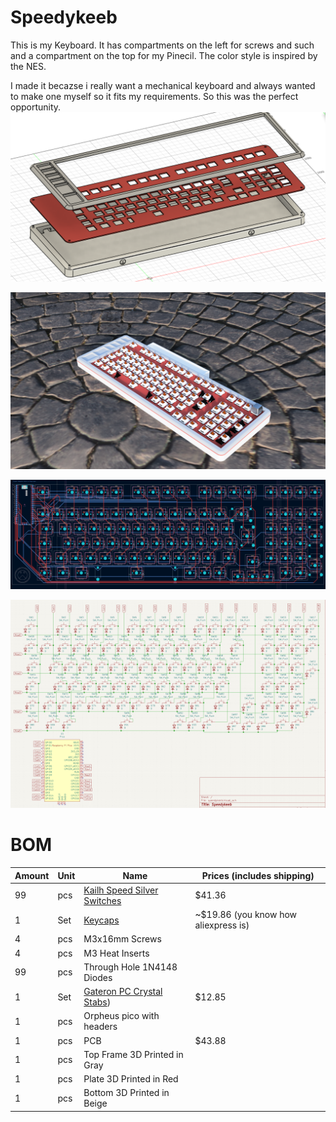 # Speedykeeb

This is my Keyboard. It has compartments on the left for screws and such and a compartment on the top for my Pinecil. The color style is inspired by the NES.

I made it becazse i really want a mechanical keyboard and always wanted to make one myself so it fits my requirements. So this was the perfect opportunity. 
![](img/assembly.png)

![](img/case.png)

![](img/pcb.png)

![](img/schematic.png)

# BOM
| Amount | Unit | Name                                                         | Prices (includes shipping) |
| ------ | ---- | ------------------------------------------------------------ | -------------------------- |
| 99     | pcs  | [Kailh Speed Silver Switches](https://www.kailh.net/products/kailh-speed-switch-set) |$41.36|
| 1      | Set  | [Keycaps](https://de.aliexpress.com/item/1005007393936770.html?spm=a2g0o.productlist.main.1.6e83SklISklIfh&algo_pvid=8f922a91-9d46-479a-a7ad-1119f3b1cfd9&algo_exp_id=8f922a91-9d46-479a-a7ad-1119f3b1cfd9-0&pdp_ext_f=%7B%22order%22%3A%22342%22%2C%22eval%22%3A%221%22%2C%22fromPage%22%3A%22search%22%7D&pdp_npi=6%40dis%21CHF%2119.87%2113.12%21%21%21174.87%21115.46%21%40211b615317598338857841921e25a4%2112000040566263788%21sea%21CH%210%21ABX%211%210%21n_tag%3A-29910%3Bd%3A8797b9fe%3Bm03_new_user%3A-29895%3BpisId%3A5000000174211148&curPageLogUid=JgAsSrX617K2&utparam-url=scene%3Asearch%7Cquery_from%3A%7Cx_object_id%3A1005007393936770%7C_p_origin_prod%3A) |~$19.86 (you know how aliexpress is)|
| 4      | pcs  | M3x16mm Screws                                               ||
| 4      | pcs  | M3 Heat Inserts                                              ||
| 99     | pcs  | Through Hole 1N4148 Diodes                                   ||
| 1      | Set  | [Gateron PC Crystal Stabs](https://www.gateron.com/products/gateron-pc-crystal-stabilizer-set)) |$12.85 |
| 1      | pcs  | Orpheus pico with headers                                    ||
| 1      | pcs  | PCB                                                          |$43.88|
| 1      | pcs  | Top Frame 3D Printed in Gray                                 ||
| 1      | pcs  | Plate 3D Printed in Red                                      ||
| 1      | pcs  | Bottom 3D Printed in Beige                                   ||











